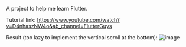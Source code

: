 A project to help me learn Flutter.

Tutorial link: https://www.youtube.com/watch?v=D4nhaszNW4o&ab_channel=FlutterGuys 

Result (too lazy to implement the vertical scroll at the bottom):
![image](https://github.com/yile-li/flutter-fitness/assets/86922636/41134cdd-94cb-44fb-8358-e16f7498859e)
